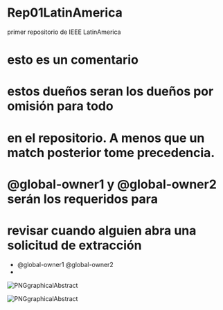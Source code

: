 # Rep01LatinAmerica
primer repositorio de IEEE LatinAmerica
# esto es un comentario
# estos dueños seran los dueños por omisión para todo 
# en el repositorio. A menos que un match posterior tome precedencia.
# @global-owner1 y @global-owner2 serán los requeridos para
# revisar cuando alguien abra una solicitud de extracción
* @global-owner1 @global-owner2
* 
![PNGgraphicalAbstract](https://github.com/user-attachments/assets/4c56dcab-c2b6-4b98-9df1-238a5bfd49ab)

![PNGgraphicalAbstract](https://github.com/user-attachments/assets/98c2b25f-f69e-4989-9137-bbb4431686dc)
